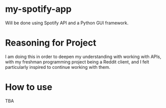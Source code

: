 # my-spotify-app

Will be done using Spotify API and a Python GUI framework.

# Reasoning for Project
I am doing this in order to deepen my understanding with working with APIs, with my freshman programming project being a Reddit client, and I felt particularly inspired to continue working with them.

# How to use
TBA
